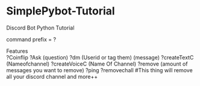 # SimplePybot-Tutorial
Discord Bot Python Tutorial

command prefix = ?

Features  
?Coinflip
?Ask (question)
?dm (Userid or tag them) (message)
?createTextC (Nameofchannel)
?createVoiceC (Name Of Channel)
?remove (amount of messages you want to remove)
?ping
?removechall  #This thing will remove all your discord channel
and more++
